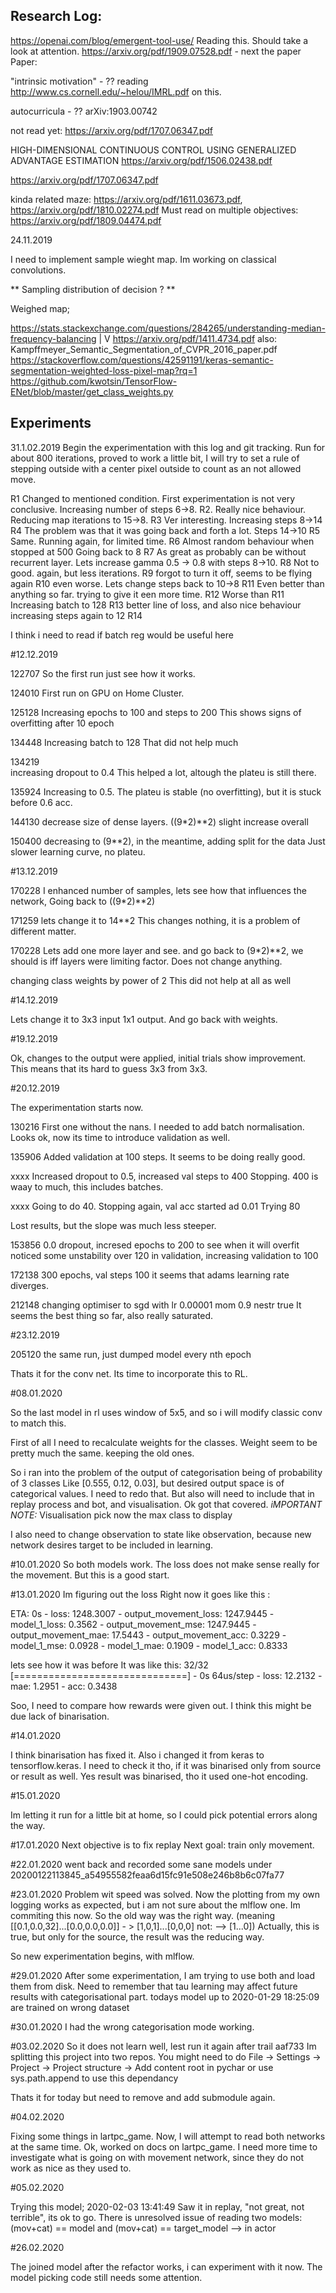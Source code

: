 ## Research Log:

https://openai.com/blog/emergent-tool-use/ Reading this.
Should take a look at attention.
https://arxiv.org/pdf/1909.07528.pdf - next the paper
Paper:

"intrinsic motivation" - ?? reading http://www.cs.cornell.edu/~helou/IMRL.pdf on this. 

autocurricula - ?? arXiv:1903.00742


not read yet:
https://arxiv.org/pdf/1707.06347.pdf

HIGH-DIMENSIONAL CONTINUOUS CONTROL USING GENERALIZED ADVANTAGE ESTIMATION https://arxiv.org/pdf/1506.02438.pdf

https://arxiv.org/pdf/1707.06347.pdf


kinda related maze: https://arxiv.org/pdf/1611.03673.pdf, https://arxiv.org/pdf/1810.02274.pdf
Must read on multiple objectives: https://arxiv.org/pdf/1809.04474.pdf


24.11.2019

I need to implement sample wieght map. Im working on classical convolutions.

** Sampling distribution of decision ? **

Weighed map;

https://stats.stackexchange.com/questions/284265/understanding-median-frequency-balancing
 |
 V
https://arxiv.org/pdf/1411.4734.pdf
also: Kampffmeyer_Semantic_Segmentation_of_CVPR_2016_paper.pdf
https://stackoverflow.com/questions/42591191/keras-semantic-segmentation-weighted-loss-pixel-map?rq=1
https://github.com/kwotsin/TensorFlow-ENet/blob/master/get_class_weights.py
## Experiments

 31.1.02.2019
 Begin  the experimentation with this log and git tracking.
 Run for about 800 iterations, proved to work a little bit,
 I will try to set a rule of stepping outside with a center 
 pixel outside to count as an not allowed move.
 
 R1 Changed to mentioned condition. First experimentation is not very conclusive.
 Increasing number of steps 6->8.
 R2.
 Really nice behaviour. 
 Reducing map iterations to 15->8.
 R3
 Ver interesting. Increasing steps 8->14
 R4
 The problem was that it was going back and forth a lot.
 Steps 14->10
 R5
 Same. Running again, for limited time.
 R6
 Almost random behaviour when stopped at 500 
 Going back to 8 
 R7
 As great as probably can be without recurrent layer.
 Lets increase gamma 0.5 -> 0.8 with steps 8->10.
 R8  Not to good. again, but less iterations.
 R9 forgot to turn it off, seems to be flying again
 R10 even worse. Lets change steps back to 10->8
 R11 Even better than anything so far. trying to give it een more time.
 R12 Worse than R11
 Increasing batch to 128 R13 better line of loss, and also nice behaviour 
 increasing steps again to 12 R14
 
 I think i need to read if batch reg would be useful here
 
 
#12.12.2019

122707
So the first run just see how it works.

124010
First run on GPU on Home Cluster.

125128
Increasing epochs to 100 and steps to 200
This shows signs of overfitting after 10 epoch

134448
Increasing batch to 128 
That did not help much

134219  
increasing dropout to 0.4
This helped a lot, altough the plateu is still there.

135924
Increasing to 0.5.
The plateu is stable (no overfitting), but it is stuck before 0.6 acc.

144130
decrease size of dense layers. ((9*2)**2)
slight increase overall

150400
decreasing to (9**2), in the meantime, adding split for the data 
Just slower learning curve, no plateu.

#13.12.2019

170228
I enhanced number of samples, lets see how that influences the network,
Going back to ((9*2)**2)

171259
lets change it to 14**2
This changes nothing, it is a problem of different matter.

170228
Lets add one more layer and see. and go back to (9*2)**2, we should is iff layers were limiting factor.
Does not change anything.

changing class weights by power of 2
This did not help at all as well

#14.12.2019

Lets change it to 3x3 input 1x1 output. And go back with weights.

#19.12.2019

Ok, changes to the output were applied, initial trials show improvement.
This means that its hard to guess 3x3 from 3x3.

#20.12.2019

The experimentation starts now.

130216
First one without the nans. I needed to add batch normalisation.
Looks ok, now its time to introduce validation as well.

135906
Added validation at 100 steps.
It seems to be doing really good.

xxxx
Increased dropout to 0.5, increased val steps to 400
Stopping. 400 is waay to much, this includes batches.

xxxx
Going to do 40. Stopping again, val acc started ad 0.01
Trying 80

Lost results, but the slope was much less steeper.

153856
0.0 dropout, incresed epochs to 200 to see when it will overfit
noticed some unstability over 120 in validation, increasing validation to 100

172138
300 epochs, val steps 100
it seems that adams learning rate diverges.

212148
changing optimiser to sgd with lr 0.00001 mom 0.9 nestr true
It seems the best thing so far, also really saturated.

#23.12.2019

205120
the same run, just dumped model every nth epoch

Thats it for the conv net. Its time to incorporate this to RL.

#08.01.2020

So the last model in rl uses window of 5x5, and so i will modify classic conv to match this.

First of all I need to recalculate weights for the classes.
Weight seem to be pretty much the same. keeping the old ones.

So i ran into the problem of the output of categorisation being of probability of 3 classes
Like [0.555, 0.12, 0.03], but desired output space is of categorical values.
I need to redo that.
But also will need to include that in replay process and bot, and visualisation.
Ok got that covered.
*iMPORTANT NOTE:* Visualisation pick now the max class to display

I also need to change observation to state like observation, because new network desires target to be included in learning.

#10.01.2020
So both models work. 
The loss does not make sense really for the movement. 
But this is a good start.

#13.01.2020
Im figuring out the loss
Right now it goes like this :

ETA: 0s -
loss: 1248.3007 -
output_movement_loss: 1247.9445 -
model_1_loss: 0.3562 -
output_movement_mse: 1247.9445 -
output_movement_mae: 17.5443 -
output_movement_acc: 0.3229 -
model_1_mse: 0.0928 -
model_1_mae: 0.1909 -
model_1_acc: 0.8333

lets see how it was before
It was like this:
32/32 [==============================] - 0s 64us/step - loss: 12.2132 - mae: 1.2951 - acc: 0.3438

Soo, I need to compare how rewards were given out. 
I think this might be due lack of binarisation.

#14.01.2020

I think binarisation has fixed it.  Also i changed it from keras to tensorflow.keras.
I need to check it tho, if it was binarised only from source or result as well.
Yes result was binarised, tho it used one-hot encoding.

#15.01.2020

Im letting it run for a little bit at home, so I could pick potential errors along the way.

#17.01.2020
Next objective is to fix replay
Next goal: train only movement.

#22.01.2020 
went back and recorded some sane models under 20200122113845_a54955582feaa6d15fc91e508e246b8b6c07fa77 

#23.01.2020 
Problem wit speed was solved.
Now the plotting from my own logging works as expected, but i am not sure about the mlflow one.
Im commiting this now.
So the old way was the right way. (meaning [[0.1,0.0,32]...[0.0,0.0,0.0]] - > [1,0,1]...[0,0,0] not: --> [1...0])
Actually, this is true, but only for the source, the result was the reducing way.

So new experimentation begins, with mlflow. 

#29.01.2020
After some experimentation, I am trying to use both and load them from disk.
Need to remember that tau learning may affect future results with categorisational part.
todays model up to 2020-01-29 18:25:09 are trained on wrong dataset

#30.01.2020
I had the wrong categorisation mode working.

#03.02.2020
So it does not learn well, lest run it again after trail aaf733
Im splitting this project into two repos.
You might need to do File -> Settings -> Project -> Project structure -> Add content root
in pychar or use sys.path.append to use this dependancy

Thats it for today but need to remove and add submodule again.

#04.02.2020

Fixing some things in lartpc_game.
Now, I will attempt to read both networks at the same time.
Ok, worked on docs on lartpc_game.
I need more time to investigate what is going on with movement network, since they do not work as nice as they used to.

#05.02.2020

Trying this model;
2020-02-03 13:41:49
Saw it in replay, "not great, not terrible", its ok to go.
There is unresolved issue of reading two models:
(mov+cat) == model and (mov+cat) == target_model --> in actor

#26.02.2020

The joined model after the refactor works, i can experiment with it now.
The model picking code still needs some attention.

